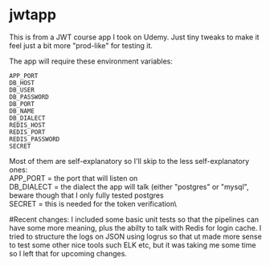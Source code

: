 # jwtapp

This is from a JWT course app I took on Udemy. Just tiny tweaks to make it feel just a bit more "prod-like" for testing it.

The app will require these environment variables:

```
APP_PORT
DB_HOST
DB_USER
DB_PASSWORD
DB_PORT
DB_NAME
DB_DIALECT
REDIS_HOST
REDIS_PORT
REDIS_PASSWORD
SECRET
```

Most of them are self-explanatory so I'll skip to the less self-explanatory ones:\
APP_PORT = the port that will listen on\
DB_DIALECT = the dialect the app will talk (either "postgres" or "mysql", beware though that I only fully tested postgres\
SECRET = this is needed for the token verification\


#Recent changes:
I included some basic unit tests so that the pipelines can have some more meaning, plus the abilty to talk with Redis for login cache. I tried to structure the logs on JSON using logrus so that ut made more sense to test some other nice tools such ELK etc, but it was taking me some time so I left that for upcoming changes.


